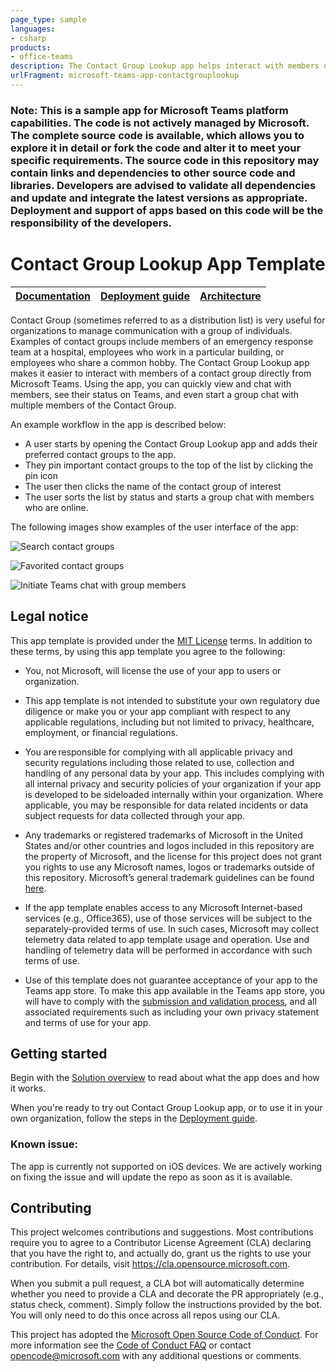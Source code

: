 ```yaml
---
page_type: sample
languages:
- csharp
products:
- office-teams
description: The Contact Group Lookup app helps interact with members of a contact group
urlFragment: microsoft-teams-app-contactgrouplookup
---
```

### Note: This is a sample app for Microsoft Teams platform capabilities. The code is not actively managed by Microsoft. The complete source code is available, which allows you to explore it in detail or fork the code and alter it to meet your specific requirements. The source code in this repository may contain links and dependencies to other source code and libraries. Developers are advised to validate all dependencies and update and integrate the latest versions as appropriate. Deployment and support of apps based on this code will be the responsibility of the developers.
# Contact Group Lookup App Template

| [Documentation](https://github.com/OfficeDev/microsoft-teams-app-contactgrouplookup/wiki/Home) | [Deployment guide](https://github.com/OfficeDev/microsoft-teams-app-contactgrouplookup/wiki/Deployment-Guide) | [Architecture](https://github.com/OfficeDev/microsoft-teams-app-contactgrouplookup/wiki/Solution-Overview) |
| ---- | ---- | ---- |

 Contact Group (sometimes referred to as a distribution list) is very useful for organizations to manage communication with a group of individuals. Examples of contact groups include members of an emergency response team at a hospital, employees who work in a particular building, or employees who share a common hobby.
The Contact Group Lookup app makes it easier to interact with members of a contact group directly from Microsoft Teams. Using the app, you can quickly view and chat with members, see their status on Teams, and even start a group chat with multiple members of the Contact Group.

An example workflow in the app is described below:
 - A user starts by opening the Contact Group Lookup app and adds their preferred contact groups to the app.
 - They pin important contact groups to the top of the list by clicking the pin icon
 - The user then clicks the name of the contact group of interest
 -  The user sorts the list by status and starts a group chat with members who are online.

The following images show examples of the user interface of the app:

![Search contact groups](https://github.com/OfficeDev/microsoft-teams-app-contactgrouplookup/wiki/Images/SearchContactGroups.png)

![Favorited contact groups](https://github.com/OfficeDev/microsoft-teams-app-contactgrouplookup/wiki/Images/FavoritesScreen.png)

![Initiate Teams chat with group members](https://github.com/OfficeDev/microsoft-teams-app-contactgrouplookup/wiki/Images/InitiateChat.png)


## Legal notice

This app template is provided under the [MIT License](https://github.com/OfficeDev/microsoft-teams-app-contactgrouplookup/blob/master/LICENSE) terms.  In addition to these terms, by using this app template you agree to the following:

- You, not Microsoft, will license the use of your app to users or organization. 

- This app template is not intended to substitute your own regulatory due diligence or make you or your app compliant with respect to any applicable regulations, including but not limited to privacy, healthcare, employment, or financial regulations.

- You are responsible for complying with all applicable privacy and security regulations including those related to use, collection and handling of any personal data by your app. This includes complying with all internal privacy and security policies of your organization if your app is developed to be sideloaded internally within your organization. Where applicable, you may be responsible for data related incidents or data subject requests for data collected through your app.

- Any trademarks or registered trademarks of Microsoft in the United States and/or other countries and logos included in this repository are the property of Microsoft, and the license for this project does not grant you rights to use any Microsoft names, logos or trademarks outside of this repository. Microsoft’s general trademark guidelines can be found [here](https://www.microsoft.com/en-us/legal/intellectualproperty/trademarks/usage/general.aspx).

- If the app template enables access to any Microsoft Internet-based services (e.g., Office365), use of those services will be subject to the separately-provided terms of use. In such cases, Microsoft may collect telemetry data related to app template usage and operation. Use and handling of telemetry data will be performed in accordance with such terms of use.

- Use of this template does not guarantee acceptance of your app to the Teams app store. To make this app available in the Teams app store, you will have to comply with the [submission and validation process](https://docs.microsoft.com/en-us/microsoftteams/platform/concepts/deploy-and-publish/appsource/publish), and all associated requirements such as including your own privacy statement and terms of use for your app.

## Getting started

Begin with the [Solution overview](https://github.com/OfficeDev/microsoft-teams-app-contactgrouplookup/wiki/Solution-overview) to read about what the app does and how it works.

When you're ready to try out Contact Group Lookup app, or to use it in your own organization, follow the steps in the [Deployment guide](https://github.com/OfficeDev/microsoft-teams-app-contactgrouplookup/wiki/Deployment-Guide).

### Known issue:
The app is currently not supported on iOS devices. We are actively working on fixing the issue and will update the repo as soon as it is available.

## Contributing

This project welcomes contributions and suggestions.  Most contributions require you to agree to a
Contributor License Agreement (CLA) declaring that you have the right to, and actually do, grant us
the rights to use your contribution. For details, visit https://cla.opensource.microsoft.com.

When you submit a pull request, a CLA bot will automatically determine whether you need to provide
a CLA and decorate the PR appropriately (e.g., status check, comment). Simply follow the instructions
provided by the bot. You will only need to do this once across all repos using our CLA.

This project has adopted the [Microsoft Open Source Code of Conduct](https://opensource.microsoft.com/codeofconduct/).
For more information see the [Code of Conduct FAQ](https://opensource.microsoft.com/codeofconduct/faq/) or
contact [opencode@microsoft.com](mailto:opencode@microsoft.com) with any additional questions or comments.
